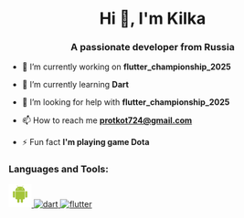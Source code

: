 <h1 align="center">Hi 👋, I'm Kilka</h1>
<h3 align="center">A passionate  developer from Russia</h3>

- 🔭 I’m currently working on **flutter_championship_2025**

- 🌱 I’m currently learning **Dart**

- 🤝 I’m looking for help with **flutter_championship_2025**

- 📫 How to reach me **protkot724@gmail.com**

- ⚡ Fun fact **I'm playing game Dota**

<h3 align="left">Languages and Tools:</h3>
<p align="left"> <a href="https://developer.android.com" target="_blank" rel="noreferrer"> <img src="https://raw.githubusercontent.com/devicons/devicon/master/icons/android/android-original-wordmark.svg" alt="android" width="40" height="40"/> </a> <a href="https://dart.dev" target="_blank" rel="noreferrer"> <img src="https://www.vectorlogo.zone/logos/dartlang/dartlang-icon.svg" alt="dart" width="40" height="40"/> </a> <a href="https://flutter.dev" target="_blank" rel="noreferrer"> <img src="https://www.vectorlogo.zone/logos/flutterio/flutterio-icon.svg" alt="flutter" width="40" height="40"/> </a> </p>
